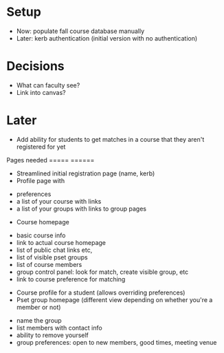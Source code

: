 Setup
=====

* Now: populate fall course database manually
* Later: kerb authentication (initial version with no authentication)

Decisions
=========

* What can faculty see?
* Link into canvas?

Later
=====

* Add ability for students to get matches in a course that they aren't registered for yet

Pages needed
===== ======

* Streamlined initial registration page (name, kerb)
* Profile page with
 - preferences
 - a list of your course with links
 - a list of your groups with links to group pages
* Course homepage
 - basic course info
 - link to actual course homepage
 - list of public chat links etc,
 - list of visible pset groups
 - list of course members
 - group control panel: look for match, create visible group, etc
 - link to course preference for matching
* Course profile for a student (allows overriding preferences)
* Pset group homepage (different view depending on whether you're a member or not)
 - name the group
 - list members with contact info
 - ability to remove yourself
 - group preferences: open to new members, good times, meeting venue